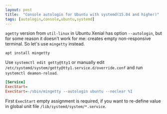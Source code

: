 ```yaml
---
layout: post
title:  "Console autologin for Ubuntu with systemd(15.04 and higher)"
tags: [autologin,console,ubuntu,systemd]
---
```

`agetty` version from `util-linux` in Ubuntu Xenial has option `--autologin`, but for some reason it doesn't work for me: creates empty non-responsive terminal. So let's use `mingetty` instead.

`apt install mingetty`

Use `systemctl edit getty@tty1` or manually edit `/etc/systemd/system/getty@tty1.service.d/override.conf` and run `systemctl deamon-reload`.

```ini
[Service]
ExecStart=
ExecStart=-/sbin/mingetty --autologin ubuntu --noclear %I
```

First `ExecStart` empty assignment is required, if you want to re-define value in global unit file `/lib/systemd/system/*.service`.
